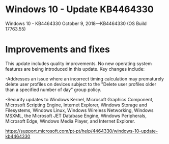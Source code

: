# Windows 10 - Update KB4464330
Windows 10 - KB4464330
October 9, 2018—KB4464330 (OS Build 17763.55)

# Improvements and fixes
This update includes quality improvements. No new operating system features are being introduced in this update. Key changes include:

-Addresses an issue where an incorrect timing calculation may prematurely delete user profiles on devices subject to the "Delete user profiles older than a specified number of day” group policy.

-Security updates to Windows Kernel, Microsoft Graphics Component, Microsoft Scripting Engine, Internet Explorer, Windows Storage and Filesystems, Windows Linux, Windows Wireless Networking, Windows MSXML, the Microsoft JET Database Engine, Windows Peripherals, Microsoft Edge, Windows Media Player, and Internet Explorer.

https://support.microsoft.com/pt-pt/help/4464330/windows-10-update-kb4464330
